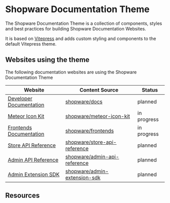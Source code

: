 <h1 class="accent text-3xl md:text-5xl font-black mb-8">Shopware Documentation Theme</h1>

The Shopware Documentation Theme is a collection of components, styles and best practices for building Shopware Documentation Websites.

It is based on [Vitepress](https://vitepress.vuejs.org/) and adds custom styling and components to the default Vitepress theme.

## Websites using the theme

The following documentation websites are using the Shopware Documentation Theme

| Website                                                                | Content Source                                                                         | Status      |
| ---------------------------------------------------------------------- | -------------------------------------------------------------------------------------- | ----------- |
| [Developer Documentation](https://developer.shopware.com)              | [shopware/docs](https://github.com/shopware/docs)                                      | planned     |
| [Meteor Icon Kit](https://shopware.github.io/meteor-icon-kit/)         | [shopware/meteor-icon-kit](https://github.com/shopware/meteor-icon-kit/tree/main/docs) | in progress |
| [Frontends Documentation](https://shopware-frontends-docs.vercel.app/) | [shopware/frontends](https://github.com/shopware/frontends/tree/main/apps/docs/src)    | in progress |
| [Store API Reference](https://shopware.stoplight.io/docs/store-api)    | [shopware/store-api-reference](https://github.com/shopware/store-api-reference)        | planned     |
| [Admin API Reference](https://shopware.stoplight.io/docs/admin-api)    | [shopware/admin-api-reference](https://github.com/shopware/admin-api-reference)        | planned     |
| [Admin Extension SDK](https://shopware.github.io/admin-extension-sdk/) | [shopware/admin-extension-sdk](https://shopware.github.io/admin-extension-sdk/)        | planned     |

## Resources

<PageRef title="Setup" page="installation" />

<PageRef title="Theme components and styles" page="components" />

